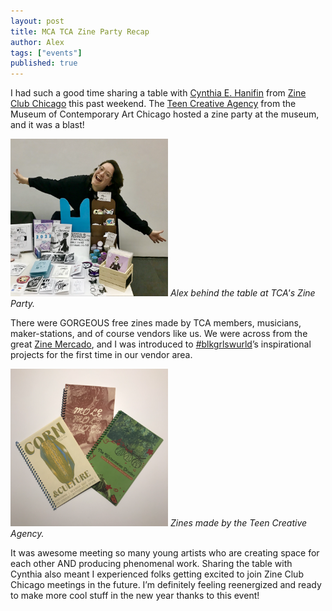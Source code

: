 ```yaml
---
layout: post
title: MCA TCA Zine Party Recap
author: Alex
tags: ["events"]
published: true
---
```


I had such a good time sharing a table with [Cynthia E. Hanifin](https://www.instagram.com/exilefromguyville/) from [Zine Club Chicago](https://www.instagram.com/zineclubchicago/) this past weekend. The [Teen Creative Agency](https://mcachicago.org/learn/youth/tca) from the Museum of Contemporary Art Chicago hosted a zine party at the museum, and it was a blast! 

<a href="/assets/img/post/2024_1_4_zinepartyrecap2.png"><img src="/assets/img/post/2024_1_4_zinepartyrecap2.png" style="width: 50%; height: 50%"></a>
*Alex behind the table at TCA's Zine Party.*

<!--more-->

There were GORGEOUS free zines made by TCA members, musicians, maker-stations, and of course vendors like us. We were across from the great [Zine Mercado](https://www.instagram.com/zinemercado/), and I was introduced to [#blkgrlswurld](https://www.blkgrlswurld.com/)’s inspirational projects for the first time in our vendor area. 

<a href="/assets/img/post/2024_1_4_zinepartyrecap.png"><img src="/assets/img/post/2024_1_4_zinepartyrecap.png" style="width: 50%; height: 50%"></a>
*Zines made by the Teen Creative Agency.*

It was awesome meeting so many young artists who are creating space for each other AND producing phenomenal work. Sharing the table with Cynthia also meant I experienced folks getting excited to join Zine Club Chicago meetings in the future. I’m definitely feeling reenergized and ready to make more cool stuff in the new year thanks to this event! 
